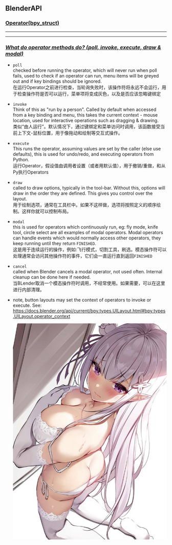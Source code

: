 ## BlenderAPI
### [Operator(bpy_struct)](https://docs.blender.org/api/master/bpy.ops.html)
___
---
### [**_What do operator methods do? (poll, invoke, execute, draw & modal)_**](https://blender.stackexchange.com/questions/19416/what-do-operator-methods-do-poll-invoke-execute-draw-modal)    
- `poll`    
checked before running the operator, which will never run when poll fails, used to check if an operator can run, menu items will be greyed out and if key bindings should be ignored.   
在运行Operator之前进行检查，当轮询失败时，该操作符将永远不会运行，用于检查操作符是否可以运行，菜单项将变成灰色，以及是否应该忽略键绑定  

- `invoke`  
  Think of this as "run by a person". Called by default when accessed from a key binding and menu, this takes the current context - mouse location, used for interactive operations such as dragging & drawing.  
  类似“由人运行”。默认情况下，通过键绑定和菜单访问时调用，该函数接受当前上下文-鼠标位置，用于像拖动和绘制等交互式操作。
  
- `execute`   
  This runs the operator, assuming values are set by the caller (else use defaults), this is used for undo/redo, and executing operators from Python.  
  运行Operator，假设值由调用者设置（或者用默认值），用于撤销/重做，和从Py执行Operators  
  
- `draw`  
  called to draw options, typically in the tool-bar. Without this, options will draw in the order they are defined. This gives you control over the layout.  
  用于绘制选项，通常在工具栏中。如果不这样做，选项将按照定义的顺序绘制。这样你就可以控制布局。  
    
- `modal `   
  this is used for operators which continuously run, eg: fly mode, knife tool, circle select are all examples of modal operators. Modal operators can handle events which would normally access other operators, they keep running until they return `FINISHED`.  
  这是用于连续运行的操作，例如:飞行模式，切割工具，刷选。模态操作符可以处理通常会访问其他操作符的事件，它们会一直运行直到返回`FINISHED`
    
- `cancel`  
  called when Blender cancels a modal operator, not used often. Internal cleanup can be done here if needed.  
  当BLender取消一个模态操作符时调用，不经常使用。如果需要，可以在这里进行内部清理。
  
- note, button layouts may set the context of operators to invoke or execute.
  See: https://docs.blender.org/api/current/bpy.types.UILayout.html#bpy.types.UILayout.operator_context



  ![xx](./pics/QQ图片20201218235955.jpg)
